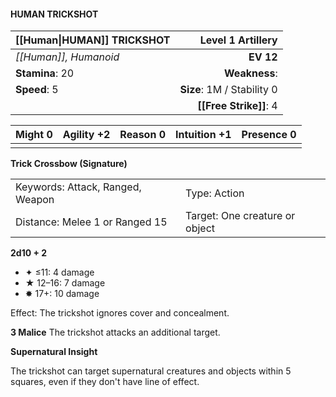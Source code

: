 #### HUMAN TRICKSHOT

| [[Human\|HUMAN]] TRICKSHOT |      **Level 1 Artillery** |
| :------------------------- | -------------------------: |
| *[[Human]], Humanoid*      |                  **EV 12** |
| **Stamina**: 20            |              **Weakness**: |
| **Speed**: 5               | **Size**: 1M / Stability 0 |
|                            |     **[[Free Strike]]**: 4 |

| **Might** 0 | **Agility** +2 | **Reason** 0 | **Intuition** +1 | **Presence** 0 |
| ----------- | -------------- | ------------ | ---------------- | -------------- |
|             |                |              |                  |                |

**Trick Crossbow (Signature)**

|                                  |                                |
| :------------------------------- | :----------------------------- |
| Keywords: Attack, Ranged, Weapon | Type: Action                   |
| Distance: Melee 1 or Ranged 15   | Target: One creature or object |

**2d10 + 2**

- ✦ ≤11: 4 damage
- ★ 12–16: 7 damage
- ✸ 17+: 10 damage

Effect: The trickshot ignores cover and concealment.

**3 Malice**
The trickshot attacks an additional target.

**Supernatural Insight**

The trickshot can target supernatural creatures and objects within 5 squares, even if they don't have line of effect.
